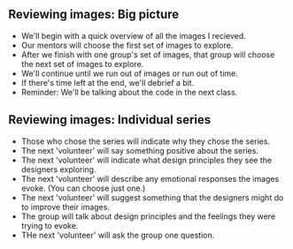 Reviewing images: Big picture
-----------------------------

* We'll begin with a quick overview of all the images I recieved.
* Our mentors will choose the first set of images to explore.
* After we finish with one group's set of images, that group will choose
  the next set of images to explore.
* We'll continue until we run out of images or run out of time.
* If there's time left at the end, we'll debrief a bit.
* Reminder: We'll be talking about the code in the next class.

Reviewing images: Individual series
-----------------------------------

* Those who chose the series will indicate why they chose the series.
* The next 'volunteer' will say something positive about the series.
* The next 'volunteer' will indicate what design principles they see the
  designers exploring.
* The next 'volunteer' will describe any emotional responses the images
  evoke.  (You can choose just one.)
* The next 'volunteer' will suggest something that the designers might do
  to improve their images.
* The group will talk about design principles and the feelings they were
  trying to evoke.
* THe next 'volunteer' will ask the group one question.
